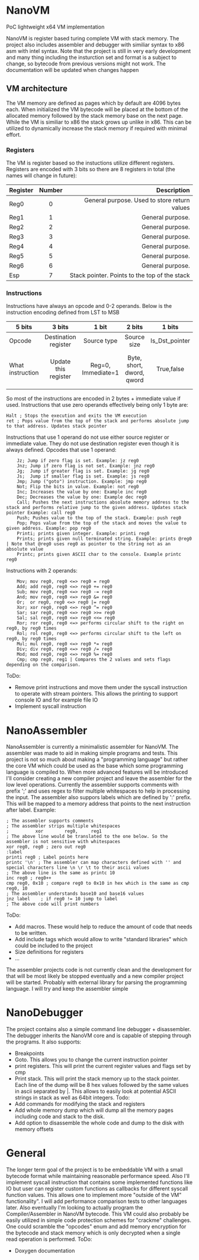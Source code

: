 # NanoVM
PoC lightweight x64 VM implementation

NanoVM is register based turing complete VM with stack memory. The project also includes assembler and debugger with similiar syntax to x86 asm with intel syntax. Note that the project is still in very early development and many thing including the insturction set and format is a subject to change, so bytecode from previous versions might not work. The documentation will be updated when changes happen

## VM architecture

The VM memory are defined as pages which by default are 4096 bytes each. When initialized the VM bytecode will be placed at the bottom of the allocated memory followed by the stack memory base on the next page. While the VM is similiar to x86 the stack grows up unlike in x86. This can be utilized to dynamically increase the stack memory if required with minimal effort.

### Registers
The VM is register based so the instuctions utilize different registers. Registers are encoded with 3 bits so there are 8 registers in total (the names will change in future):

| Register        | Number        | Description                                  |
| -------------   |:-------------:| --------------------------------------------:|
| Reg0            | 0             | General purpose. Used to store return values |
| Reg1            | 1             | General purpose.                             |
| Reg2            | 2             | General purpose.                             |
| Reg3            | 3             | General purpose.                             |
| Reg4            | 4             | General purpose.                             |
| Reg5            | 5             | General purpose.                             |
| Reg6            | 6             | General purpose.                             |
| Esp             | 7             | Stack pointer. Points to the top of the stack|

### Instructions
Instructions have always an opcode and 0-2 operands. Below is the instruction encoding defined from LST to MSB

| 5 bits           | 3 bits                | 1 bit             | 2 bits                      | 1 bits        | 1 bit         | 3 bits        |
| -------------    |:---------------------:|:-----------------:|:---------------------------:|:-------------:|:-------------:|:-------------:|
| Opcode           | Destination register  | Source type       | Source size                 | Is_Dst_pointer| Is_Src_pointer|Source register|
| What instruction | Update this register  | Reg=0, Immediate=1| Byte, short, dword, qword   | True,false    | True, false   | Source register if src type is reg|

So most of the instructions are encoded in 2 bytes + immediate value if used. Instructions that use zero operands effectively being only 1 byte are:
```assembly
Halt ; Stops the execution and exits the VM execution
ret ; Pops value from the top of the stack and performs absolute jump to that address. Updates stack pointer
```
Instructions that use 1 operand do not use either source register or immediate value. They do not use destination register even though it is always defined. Opcodes that use 1 operand:
```assembly
	Jz; Jump if zero flag is set. Example: jz reg0
	Jnz; Jump if zero flag is not set. Example: jnz reg0
	Jg;  Jump if greater flag is set. Example: jg reg0
	Js;  Jump if smaller flag is set. Example: js reg0
	Jmp; Jump ("goto") instruction. Example: jmp reg0
	Not; Flip the bits in value. Example: not reg0
	Inc; Increases the value by one: Example inc reg0
	Dec; Decreases the value by one: Example dec reg0
	Call; Pushes the next instructions absolute memory address to the stack and performs relative jump to the given address. Updates stack pointer Example: call reg0
	Push; Pushes value to the top of the stack. Example: push reg0
	Pop; Pops value from the top of the stack and moves the value to given address. Example: pop reg0
	Printi; prints given integer. Example: printi reg0
	Prints; prints given null terminated string. Example: prints @reg0 | Note that @reg0 uses reg0 as pointer to the string not as an absolute value
	Printc; prints given ASCII char to the console. Example printc reg0
```
Instructions with 2 operands:
```assembly
	Mov; mov reg0, reg0 <=> reg0 = reg0
	Add; add reg0, reg0 <=> reg0 += reg0
	Sub; mov reg0, reg0 <=> reg0 -= reg0
	And; mov reg0, reg0 <=> reg0 &= reg0
	Or;  or reg0, reg0 <=> reg0 |= reg0
	Xor; xor reg0, reg0 <=> reg0 ^= reg0
	Sar; sar reg0, reg0 <=> reg0 >>= reg0
	Sal; sal reg0, reg0 <=> reg0 <<= reg0
	Ror; ror reg0, reg0 <=> performs circular shift to the right on reg0, by reg0 times
	Rol; rol reg0, reg0 <=> performs circular shift to the left on reg0, by reg0 times
	Mul; mul reg0, reg0 <=> reg0 *= reg0
	Div; div reg0, reg0 <=> reg0 /= reg0
	Mod; mod reg0, reg0 <=> reg0 %= reg0
	Cmp; cmp reg0, reg1 | Compares the 2 values and sets flags depending on the comparison.
```
ToDo:
* Remove print instructions and move them under the syscall instruction to operate with stream pointers. This allows the printing to support console IO and for example file IO
* Implement syscall instruction

# NanoAssembler
NanoAssembler is currently a minimalistic assembler for NanoVM. The assembler was made to aid in making simple programs and tests. This project is not so much about making a "programming language" but rather the core VM which could be used as the base which some programming language is compiled to. When more advanced features will be introduced I'll consider creating a new compiler project and leave the assembler for the low level operations.
Currently the assembler supports comments with prefix ';' and uses regex to filter multiple whitespaces to help in processing the input. The assembler also suppors labels which are defined by ':' prefix. This will be mapped to a memory address that points to the next instruction after label. Example:
```assembly
; The assembler supports comments
; The assembler strips multiple whitespaces
;          xor        reg0,     reg1 
; The above line would be translated to the one below. So the assembler is not sensitive with whitespaces
xor reg0, reg0 ; zero out reg0
:label
printi reg0 ; Label points here
printc '\n' ; The assembler can map characters defined with '' and special characters line \n \r \t to their ascii values
; The above line is the same as printc 10
inc reg0 ; reg0++
cmp reg0, 0x10 ; compare reg0 to 0x10 in hex which is the same as cmp reg0, 10
; The assembler understands base10 and base16 values
jnz label    ; if reg0 != 10 jump to label
; The above code will print numbers
```
ToDo:
* Add macros. These would help to reduce the amount of code that needs to be written.
* Add include tags which would allow to write "standard libraries" which could be included to the project
* Size definitions for registers
* ...

The assembler projects code is not currently clean and the development for that will be most likely be stopped eventually and a new compiler project will be started. Probably with external library for parsing the programming language. I will try and keep the assembler simple

# NanoDebugger

The project contains also a simple command line debugger + disassembler. The debugger inherits the NanoVM core and is capable of stepping through the programs. It also supports:
* Breakpoints
* Goto. This allows you to change the current instruction pointer
* print registers. This will print the current register values and flags set by cmp
* Print stack. This will print the stack memory up to the stack pointer. Each line of the dump will be 8 hex values followed by the same values in ascii separated by |. This allows to easily look at potential ASCII strings in stack as well as 64bit integers.
Todo:
* Add commands for modifying the stack and registers
* Add whole memory dump which will dump all the memory pages including code and stack to the disk.
* Add option to disassemble the whole code and dump to the disk with memory offsets

# General

The longer term goal of the project is to be embeddable VM with a small bytecode format while maintaining reasonable performance speed. Also I'll implement syscall instruction that contains some implemented functions like IO but user can register custom functions as callbacks for different syscall function values. This allows one to implement more "outside of the VM" functionality". I will add performance comparison tests to other languages later. Also eventually I'm looking to actually program the Compiler/Assembler in NanoVM bytecode. This VM could also probably be easily utilized in simple code protection schemes for "crackme" challenges. One could scramble the "opcodes" enum and add memory encryption for the bytecode and stack memory which is only decrypted when a single read operation is performed.
ToDo:
* Doxygen documentation
